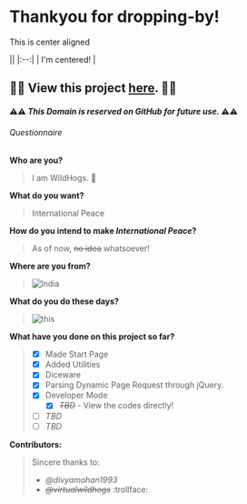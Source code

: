  # Thankyou for dropping-by!
 
 
This is center aligned 

 || <!-- empty table header -->
|:--:| <!-- table header/body separator with center formatting -->
| I'm centered! | <!-- cell gets column's alignment -->



## :construction::construction: View this project [here](https://virtualwildhogs.github.io). :construction::construction:

#### :warning::warning: *This Domain is reserved on GitHub for future use.* :warning::warning:

###### Questionnaire

**Who are you?**
> I am WildHogs. :pig:


**What do you want?**
> International Peace


**How do you intend to make _International Peace_?**
> As of now, ~~no idea~~ whatsoever!


**Where are you from?**
> ![India](http://flagpedia.net/data/flags/mini/in.png)


**What do you do these days?**
> ![this](https://33.media.tumblr.com/4efe0a8e93a5a9a45f1a439ade9710dc/tumblr_inline_nnv3w0CJNY1smgkdx_500.gif)


**What have you done on this project so far?**
>- [x] Made Start Page
>- [x] Added Utilities
>  - [x] Diceware
>  - [x] Parsing Dynamic Page Request through jQuery.
>  - [x] Developer Mode
>    - [x] ~~_TBD_~~ - View the codes directly!
>  - [ ] *TBD*
>- [ ] *TBD*


**Contributors:**
>Sincere thanks to:
>- *@divyamohan1993*
>- ~~*@virtualwildhogs*~~ :trollface:
